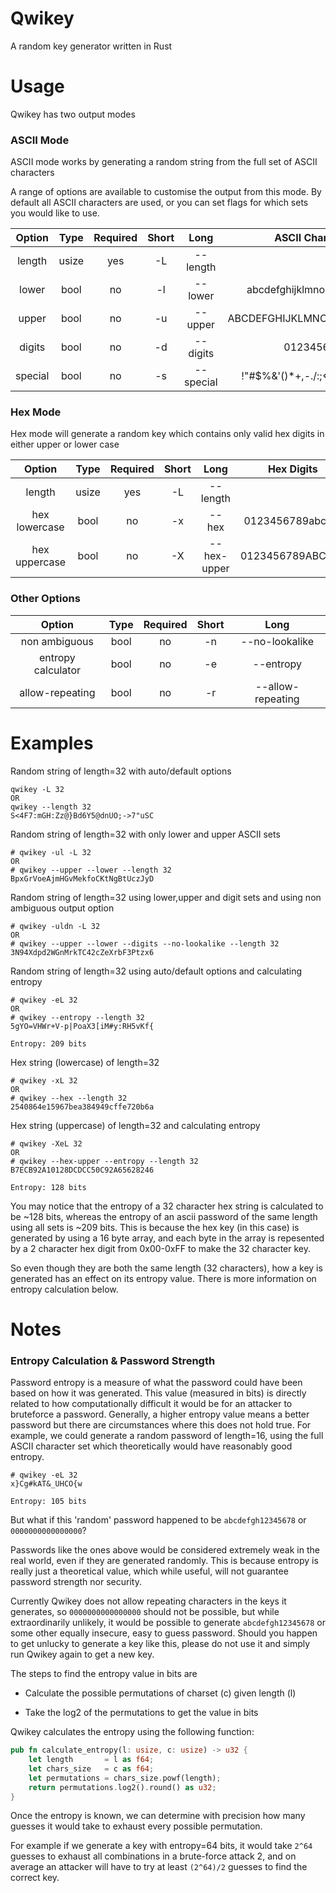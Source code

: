 # Qwikey

A random key generator written in Rust

# Usage

Qwikey has two output modes

### ASCII Mode

ASCII mode works by generating a random string from the full set of ASCII characters

A range of options are available to customise the output from this mode. By default all ASCII characters are used, or you can set flags for which sets you would like to use.

| Option  | Type  | Required | Short | Long      | ASCII Characters                    |
|:-------:|:-----:|:--------:|:-----:|:---------:|:-----------------------------------:|
| length  | usize | yes      | -L    | --length  |                                     |
| lower   | bool  | no       | -l    | --lower   | abcdefghijklmnopqrstuvwxyz          |
| upper   | bool  | no       | -u    | --upper   | ABCDEFGHIJKLMNOPQRSTUVWXYZ          |
| digits  | bool  | no       | -d    | --digits  | 0123456789                          |
| special | bool  | no       | -s    | --special | !"#$%&\'()*+,-./:;<=>?@[\\]^_`{\|}~ |

### Hex Mode

Hex mode will generate a random key which contains only valid hex digits in either upper or lower case

| Option        | Type  | Required | Short | Long        | Hex Digits       |
|:-------------:|:-----:|:--------:|:-----:|:-----------:|:----------------:|
| length        | usize | yes      | -L    | --length    |                  |
| hex lowercase | bool  | no       | -x    | --hex       | 0123456789abcdef |
| hex uppercase | bool  | no       | -X    | --hex-upper | 0123456789ABCDEF |

### Other Options

| Option             | Type | Required | Short | Long              |
|:------------------:|:----:|:--------:|:-----:|:-----------------:|
| non ambiguous      | bool | no       | -n    | --no-lookalike    |
| entropy calculator | bool | no       | -e    | --entropy         |
| allow-repeating    | bool | no       | -r    | --allow-repeating |

# Examples

Random string of length=32 with auto/default options

```
qwikey -L 32
OR
qwikey --length 32
S<4F7:mGH:Zz@}Bd6Y5@dnUO;->7"uSC
```

Random string of length=32 with only lower and upper ASCII sets

```
# qwikey -ul -L 32
OR 
# qwikey --upper --lower --length 32
BpxGrVoeAjmHGvMekfoCKtNgBtUczJyD
```

Random string of length=32 using lower,upper and digit sets and using non ambiguous output option

```
# qwikey -uldn -L 32
OR
# qwikey --upper --lower --digits --no-lookalike --length 32
3N94Xdpd2WGnMrkTC42cZeXrbF3Ptzx6
```

Random string of length=32 using auto/default options and calculating entropy

```
# qwikey -eL 32
OR
# qwikey --entropy --length 32
5gYO=VHWr+V-p|PoaX3[iM#y:RH5vKf{

Entropy: 209 bits
```

Hex string (lowercase) of length=32

```
# qwikey -xL 32
OR
# qwikey --hex --length 32
2540864e15967bea384949cffe720b6a
```

Hex string (uppercase) of length=32 and calculating entropy

```
# qwikey -XeL 32
OR
# qwikey --hex-upper --entropy --length 32
B7ECB92A10128DCDCC50C92A65628246

Entropy: 128 bits
```

You may notice that the entropy of a 32 character hex string is calculated to be ~128 bits, whereas the entropy of an ascii password of the same length using all sets is ~209 bits. This is because the hex key (in this case) is generated by using a 16 byte array, and each byte in the array is repesented by a 2 character hex digit from 0x00-0xFF to make the 32 character key. 

So even though they are both the same length (32 characters), how a key is generated has an effect on its entropy value. There is more information on entropy calculation below.  

# Notes

### Entropy Calculation & Password Strength

Password entropy is a measure of what the password could have been based on how it was generated. This value (measured in bits) is directly related to how computationally difficult it would be for an attacker to bruteforce a password. Generally, a higher entropy value means a better password but there are circumstances where this does not hold true. For example, we could generate a random password of length=16, using the full ASCII character set which theoretically would have reasonably good entropy. 

```
# qwikey -eL 32
x}Cg#kAT&_UHCO{w

Entropy: 105 bits
```

But what if this 'random' password happened to be `abcdefgh12345678` or `0000000000000000`? 

Passwords like the ones above would be considered extremely weak in the real world, even if they are generated randomly. This is because entropy is really just a theoretical value, which while useful, will not guarantee password strength nor security.

Currently Qwikey does not allow repeating characters in the keys it generates, so `0000000000000000` should not be possible, but while extraordinarily unlikely, it would be possible to generate `abcdefgh12345678` or some other equally insecure, easy to guess password. Should you happen to get unlucky to generate a key like this, please do not use it and simply run Qwikey again to get a new key. 

The steps to find the entropy value in bits are

- Calculate the possible permutations of charset (c) given length (l)

- Take the log2 of the permutations to get the value in bits

Qwikey calculates the entropy using the following function:

```rust
pub fn calculate_entropy(l: usize, c: usize) -> u32 {
    let length       = l as f64;
    let chars_size   = c as f64;
    let permutations = chars_size.powf(length);
    return permutations.log2().round() as u32;
}
```

Once the entropy is known, we can determine with precision how many guesses it would take to exhaust every possible permutation.

For example if we generate a key with entropy=64 bits, it would take `2^64` guesses to exhaust all combinations in a brute-force attack 2, and on average an attacker will have to try at least `(2^64)/2` guesses to find the correct key.
